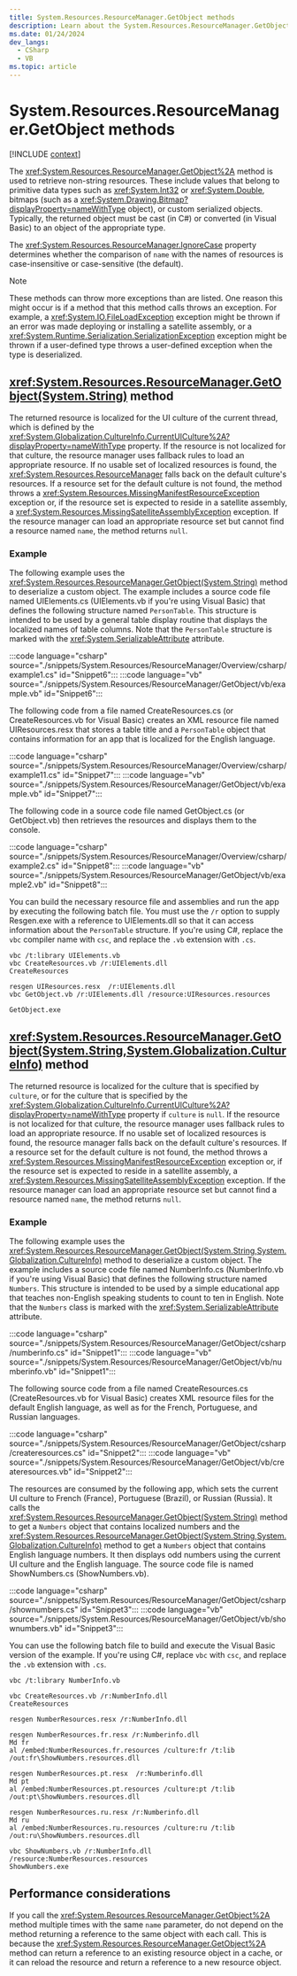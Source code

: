 ```yaml
---
title: System.Resources.ResourceManager.GetObject methods
description: Learn about the System.Resources.ResourceManager.GetObject methods.
ms.date: 01/24/2024
dev_langs:
  - CSharp
  - VB
ms.topic: article
---
```

# System.Resources.ResourceManager.GetObject methods

[!INCLUDE [context](includes/context.md)]

The <xref:System.Resources.ResourceManager.GetObject%2A> method is used to retrieve non-string resources. These include values that belong to primitive data types such as <xref:System.Int32> or <xref:System.Double>, bitmaps (such as a <xref:System.Drawing.Bitmap?displayProperty=nameWithType> object), or custom serialized objects. Typically, the returned object must be cast (in C#) or converted (in Visual Basic) to an object of the appropriate type.

The <xref:System.Resources.ResourceManager.IgnoreCase> property determines whether the comparison of `name` with the names of resources is case-insensitive or case-sensitive (the default).

> [!NOTE]
> These methods can throw more exceptions than are listed. One reason this might occur is if a method that this method calls throws an exception. For example, a <xref:System.IO.FileLoadException> exception might be thrown if an error was made deploying or installing a satellite assembly, or a <xref:System.Runtime.Serialization.SerializationException> exception might be thrown if a user-defined type throws a user-defined exception when the type is deserialized.

## <xref:System.Resources.ResourceManager.GetObject(System.String)> method

The returned resource is localized for the UI culture of the current thread, which is defined by the <xref:System.Globalization.CultureInfo.CurrentUICulture%2A?displayProperty=nameWithType> property. If the resource is not localized for that culture, the resource manager uses fallback rules to load an appropriate resource. If no usable set of localized resources is found, the <xref:System.Resources.ResourceManager> falls back on the default culture's resources. If a resource set for the default culture is not found, the method throws a <xref:System.Resources.MissingManifestResourceException> exception or, if the resource set is expected to reside in a satellite assembly, a <xref:System.Resources.MissingSatelliteAssemblyException> exception. If the resource manager can load an appropriate resource set but cannot find a resource named `name`, the method returns `null`.

### Example

The following example uses the <xref:System.Resources.ResourceManager.GetObject(System.String)> method to deserialize a custom object. The example includes a source code file named UIElements.cs (UIElements.vb if you're using Visual Basic) that defines the following structure named `PersonTable`. This structure is intended to be used by a general table display routine that displays the localized names of table columns. Note that the `PersonTable` structure is marked with the <xref:System.SerializableAttribute> attribute.

:::code language="csharp" source="./snippets/System.Resources/ResourceManager/Overview/csharp/example1.cs" id="Snippet6":::
:::code language="vb" source="./snippets/System.Resources/ResourceManager/GetObject/vb/example.vb" id="Snippet6":::

The following code from a file named CreateResources.cs (or CreateResources.vb for Visual Basic) creates an XML resource file named UIResources.resx that stores a table title and a `PersonTable` object that contains information for an app that is localized for the English language.

:::code language="csharp" source="./snippets/System.Resources/ResourceManager/Overview/csharp/example11.cs" id="Snippet7":::
:::code language="vb" source="./snippets/System.Resources/ResourceManager/GetObject/vb/example.vb" id="Snippet7":::

The following code in a source code file named GetObject.cs (or GetObject.vb) then retrieves the resources and displays them to the console.

:::code language="csharp" source="./snippets/System.Resources/ResourceManager/Overview/csharp/example2.cs" id="Snippet8":::
:::code language="vb" source="./snippets/System.Resources/ResourceManager/GetObject/vb/example2.vb" id="Snippet8":::

You can build the necessary resource file and assemblies and run the app by executing the following batch file. You must use the `/r` option to supply Resgen.exe with a reference to UIElements.dll so that it can access information about the `PersonTable` structure. If you're using C#, replace the `vbc` compiler name with `csc`, and replace the `.vb` extension with `.cs`.

```
vbc /t:library UIElements.vb
vbc CreateResources.vb /r:UIElements.dll
CreateResources

resgen UIResources.resx  /r:UIElements.dll
vbc GetObject.vb /r:UIElements.dll /resource:UIResources.resources

GetObject.exe
```

## <xref:System.Resources.ResourceManager.GetObject(System.String,System.Globalization.CultureInfo)> method

The returned resource is localized for the culture that is specified by `culture`, or for the culture that is specified by the <xref:System.Globalization.CultureInfo.CurrentUICulture%2A?displayProperty=nameWithType> property if `culture` is `null`. If the resource is not localized for that culture, the resource manager uses fallback rules to load an appropriate resource. If no usable set of localized resources is found, the resource manager falls back on the default culture's resources. If a resource set for the default culture is not found, the method throws a <xref:System.Resources.MissingManifestResourceException> exception or, if the resource set is expected to reside in a satellite assembly, a <xref:System.Resources.MissingSatelliteAssemblyException> exception. If the resource manager can load an appropriate resource set but cannot find a resource named `name`, the method returns `null`.

### Example

The following example uses the <xref:System.Resources.ResourceManager.GetObject(System.String,System.Globalization.CultureInfo)> method to deserialize a custom object. The example includes a source code file named NumberInfo.cs (NumberInfo.vb if you're using Visual Basic) that defines the following structure named `Numbers`. This structure is intended to be used by a simple educational app that teaches non-English speaking students to count to ten in English. Note that the `Numbers` class is marked with the <xref:System.SerializableAttribute> attribute.

:::code language="csharp" source="./snippets/System.Resources/ResourceManager/GetObject/csharp/numberinfo.cs" id="Snippet1":::
:::code language="vb" source="./snippets/System.Resources/ResourceManager/GetObject/vb/numberinfo.vb" id="Snippet1":::

The following source code from a file named CreateResources.cs (CreateResources.vb for Visual Basic) creates XML resource files for the default English language, as well as for the French, Portuguese, and Russian languages.

:::code language="csharp" source="./snippets/System.Resources/ResourceManager/GetObject/csharp/createresources.cs" id="Snippet2":::
:::code language="vb" source="./snippets/System.Resources/ResourceManager/GetObject/vb/createresources.vb" id="Snippet2":::

The resources are consumed by the following app, which sets the current UI culture to French (France), Portuguese (Brazil), or Russian (Russia). It calls the <xref:System.Resources.ResourceManager.GetObject(System.String)> method to get a `Numbers` object that contains localized numbers and the <xref:System.Resources.ResourceManager.GetObject(System.String,System.Globalization.CultureInfo)> method to get a `Numbers` object that contains English language numbers. It then displays odd numbers using the current UI culture and the English language. The source code file is named ShowNumbers.cs (ShowNumbers.vb).

:::code language="csharp" source="./snippets/System.Resources/ResourceManager/GetObject/csharp/shownumbers.cs" id="Snippet3":::
:::code language="vb" source="./snippets/System.Resources/ResourceManager/GetObject/vb/shownumbers.vb" id="Snippet3":::

You can use the following batch file to build and execute the Visual Basic version of the example. If you're using C#, replace `vbc` with `csc`, and replace the `.vb` extension with `.cs`.

```
vbc /t:library NumberInfo.vb

vbc CreateResources.vb /r:NumberInfo.dll
CreateResources

resgen NumberResources.resx /r:NumberInfo.dll

resgen NumberResources.fr.resx /r:Numberinfo.dll
Md fr
al /embed:NumberResources.fr.resources /culture:fr /t:lib /out:fr\ShowNumbers.resources.dll

resgen NumberResources.pt.resx  /r:Numberinfo.dll
Md pt
al /embed:NumberResources.pt.resources /culture:pt /t:lib /out:pt\ShowNumbers.resources.dll

resgen NumberResources.ru.resx /r:Numberinfo.dll
Md ru
al /embed:NumberResources.ru.resources /culture:ru /t:lib /out:ru\ShowNumbers.resources.dll

vbc ShowNumbers.vb /r:NumberInfo.dll /resource:NumberResources.resources
ShowNumbers.exe
```

## Performance considerations

If you call the <xref:System.Resources.ResourceManager.GetObject%2A> method multiple times with the same `name` parameter, do not depend on the method returning a reference to the same object with each call. This is because the <xref:System.Resources.ResourceManager.GetObject%2A> method can return a reference to an existing resource object in a cache, or it can reload the resource and return a reference to a new resource object.

